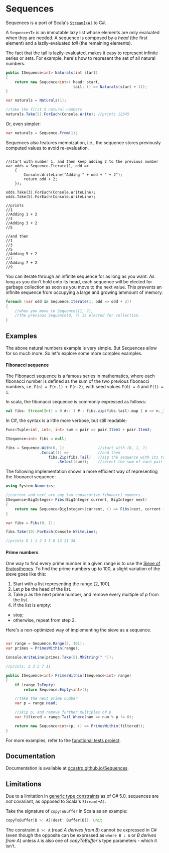 # Sequences

Sequences is a port of Scala's [`Stream[+A]`][3] to C#.

A `Sequence<T>` is an immutable lazy list whose elements are only evaluated when they are needed. A sequence is composed by a *head* (the first element) and a lazily-evaluated *tail* (the remaining elements).

The fact that the tail is lazily-evaluated, makes it easy to represent infinite series or sets. For example, here's how to represent the set of all natural numbers.


```cs
public ISequence<int> Naturals(int start)
{
    return new Sequence<int>( head: start,
                              tail: () => Naturals(start + 1));
}

var naturals = Naturals(1);

//take the first 5 natural numbers
naturals.Take(5).ForEach(Console.Write); //prints 12345
```

Or, even simpler:

```cs
var naturals = Sequence.From(1);
```

Sequences also features memoization, i.e., the sequence stores previously computed values to avoid re-evaluation.

```chsarp

//start with number 1, and then keep adding 2 to the previous number
var odds = Sequence.Iterate(1, odd =>
    {
        Console.WriteLine("Adding " + odd + " + 2");
        return odd + 2;
    });

odds.Take(3).ForEach(Console.WriteLine);
odds.Take(5).ForEach(Console.WriteLine);

//prints
//1
//Adding 1 + 2
//3
//Adding 3 + 2
//5

//and then
//1
//3
//5
//Adding 5 + 2
//7
//Adding 7 + 2
//9
```

You can iterate through an infinite sequence for as long as you want. As long as you don't hold onto its head, each sequence will be elected for garbage collection as soon as you move to the next value. This prevents an infinite sequence from occupying a large and growing ammount of memory.

```cs
foreach (var odd in Sequence.Iterate(1, odd => odd + 2))
{
    //when you move to Sequence(11, ?),
    //the previous Sequence(9, ?) is elected for collection.
}
```

## Examples

The above natural numbers example is very simple. But Sequences allow for so much more. So let's explore some more complex examples.

#### Fibonacci sequence

The Fibonacci sequence is a famous series in mathematics, where each fibonacci number is defined as the sum of the two previous fibonacci numbers, i.e. `F(n) = F(n-1) + F(n-2)`, with seed values `F(0) = 0` and `F(1) = 1`.

In scala, the fibonacci sequence is commonly expressed as follows:

```scala
val fibs: Stream[Int] = 0 #:: 1 #:: fibs.zip(fibs.tail).map { n => n._1 + n._2 }
```

In C#, the syntax is a little more verbose, but still readable:

```cs
Func<Tuple<int, int>, int> sum = pair => pair.Item1 + pair.Item2;

ISequence<int> fibs = null;

fibs = Sequence.With(0, 1)               //start with (0, 1, ?)
               .Concat(() =>             //and then
                   fibs.Zip(fibs.Tail)   //zip the sequence with its tail (i.e., (0,1), (1,1), (1,2), (2,3), (3, 5))
                       .Select(sum));    //select the sum of each pair (i.e., 1, 2, 3, 5, 8)
```

The following implementation shows a more efficient way of representing the fibonacci sequence:

```cs
using System.Numerics;

//current and next are any two consecutive fibonacci numbers.
ISequence<BigInteger> Fibs(BigInteger current, BigInteger next)
{
    return new Sequence<BigInteger>(current, () => Fibs(next, current + next));
}

var fibs = Fibs(0, 1);

fibs.Take(10).ForEach(Console.WriteLine);

//prints 0 1 1 2 3 5 8 13 21 34
```

#### Prime numbers

One way to find every prime number in a given range is to use the [Sieve of Eratosthenes][4].
To find the prime numbers up to 100, a slight variation of the sieve goes like this:

1. Start with a list representing the range [2, 100].
2. Let *p* be the head of the list.
3. Take *p* as the next prime number, and remove every multiple of *p* from the list.
4. If the list is empty:
  * stop;
  * otherwise, repeat from step 2.

Here's a non-optimized way of implementing the sieve as a sequence.

```cs

var range = Sequence.Range(2, 101);
var primes = PrimesWithin(range);

Console.WriteLine(primes.Take(5).MkString(" "));

//prints: 2 3 5 7 11

public ISequence<int> PrimesWithin(ISequence<int> range)
{
    if (range.IsEmpty)
        return Sequence.Empty<int>();

    //take the next prime number
    var p = range.Head;

    //skip p, and remove further multiples of p
    var filtered = range.Tail.Where(num => num % p != 0);

    return new Sequence<int>(p, () => PrimesWithin(filtered));
}
```



For more examples, refer to the [functional tests project][1].


## Documentation
Documentation is available at [dcastro.github.io/Sequences][2].


## Limitations

Due to a limitation in [generic type constraints][5] as of C# 5.0, sequences are *not* covariant, as opposed to Scala's `Stream[+A]`.

Take the signature of `copyToBuffer` in Scala as an example:

```scala
copyToBuffer[B >: A](dest: Buffer[B]): Unit
```

The constraint `B >: A` (read *A derives from B*) cannot be expressed in C# (even though the opposite can be expressed as `where B : A` or *B derives from A*) unless `A` is also one of *copyToBuffer*'s type parameters - which it isn't.


[1]: https://github.com/dcastro/Sequences/tree/master/tests/Sequences.Tests.Functional
[2]: http://diogocastro.com/Sequences
[3]: http://www.scala-lang.org/api/current/index.html#scala.collection.immutable.Stream
[4]: http://en.wikipedia.org/wiki/Sieve_of_Eratosthenes
[5]: http://msdn.microsoft.com/en-gb/library/d5x73970.aspx

